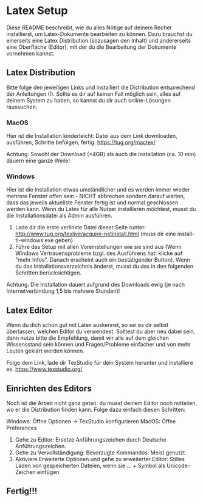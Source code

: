 # Latex Setup
Diese README beschreibt, wie du alles Nötige auf deinem Recher installierst, um Latex-Dokumente bearbeiten zu können. 
Dazu brauchst du einerseits eine Latex Distribution (sozusagen den Inhalt) und andererseits eine Oberfläche (Editor), mit der du die Bearbeitung der Dokumente vornehmen kannst. 


## Latex Distribution
Bitte folge den jeweiligen Links und installiert die Distribution entsprechend der Anleitungen (!). 
Sollte es dir auf keinen Fall möglich sein, alles auf deinem System zu haben, so kannst du dir auch online-Lösungen raussuchen.

### MacOS
Hier ist die Installation kinderleicht: Datei aus dem Link downloaden, ausführen, Schritte befolgen, fertig.
https://tug.org/mactex/

Achtung: Sowohl der Download (<4GB) als auch die Installation (ca. 10 min) dauern eine ganze Weile!


### Windows
Hier ist die Installation etwas umständlicher und es werden immer wieder mehrere Fenster offen sein - NICHT abbrechen sondern darauf warten, dass das jeweils aktuellste Fenster fertig ist und normal geschlossen werden kann. 
Wenn du Latex für alle Nutzer installieren möchtest, musst du die Installationsdatei als Admin ausführen.
1. Lade dir die erste verlinkte Datei dieser Seite runter: http://www.tug.org/texlive/acquire-netinstall.html (muss dir eine install-tl-windows.exe geben)
2. Führe das Setup mit allen Voreinstellungen wie sie sind aus (Wenn Windows Vertrauensprobleme bzgl. des Ausführens hat: klicke auf "mehr Infos". Danach erscheint auch ein bestätigender Button). Wenn du das Installationsverzeichnis änderst, musst du das in den folgenden Schritten berücksichtigen.

Achtung: Die Installation dauert aufgrund des Downloads ewig (je nach Internetverbindung 1,5 bis mehrere Stunden)!


## Latex Editor
Wenn du dich schon gut mit Latex auskennst, so sei es dir selbst überlassen, welchen Editor du verwendest. 
Solltest du aber neu dabei sein, dann nutze bitte die Empfehlung, damit wir alle auf dem gleichen Wissensstand sein können und Fragen/Probleme einfacher und von mehr Leuten geklärt werden können.

Folge dem Link, lade dir TexStudio für dein System herunter und installiere es.
https://www.texstudio.org/


## Einrichten des Editors
Noch ist die Arbeit nicht ganz getan: du musst deinem Editor noch mitteilen, wo er die Distribution finden kann. Folge dazu einfach diesen Schritten:

Windows: Öffne Optionen -> TexStudio konfigurieren
MacOS: Öffne Preferences

1. Gehe zu Editor: Ersetze Anführungszeichen durch Deutsche Anführungszeichen.
2. Gehe zu Vervollständigung: Bevorzugte Kommandos: Meist genutzt.
3. Aktiviere Erweiterte Optionen und gehe zu erweiterter Editor: Stilles Laden von gespeicherten Dateien, wenn sie ... + Symbol als Unicode-Zeichen einfügen

## Fertig!!!